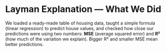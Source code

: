 # Layman Explanation — What We Did

We loaded a ready-made table of housing data, taught a simple formula (linear regression) to predict house values,
and checked how close our predictions were using two numbers: **MSE** (average squared error) and **R²** (how much
of the variation we explain). Bigger R² and smaller MSE mean better predictions.